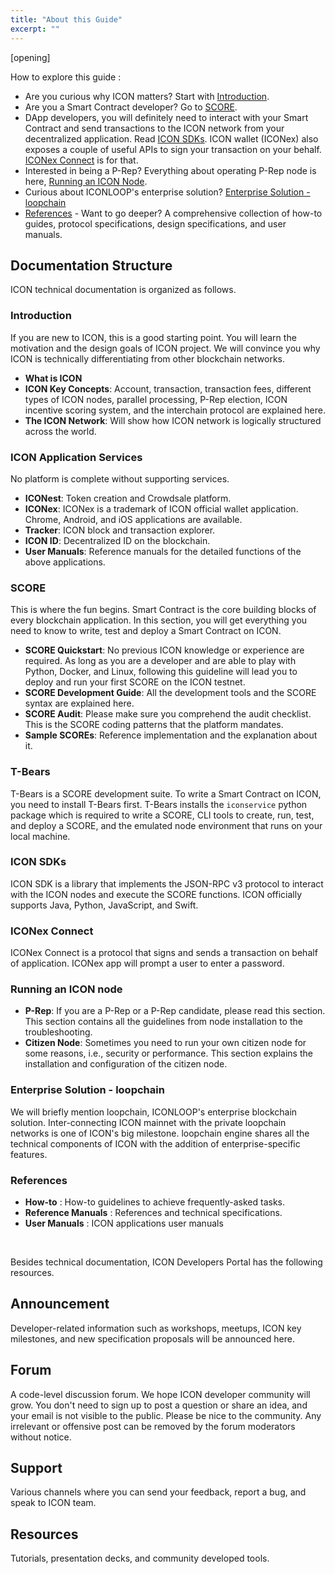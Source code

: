 ```yaml
---
title: "About this Guide"
excerpt: ""
---
```

[opening]

How to explore this guide : 

- Are you curious why ICON matters? Start with [Introduction](#introduction).
- Are you a Smart Contract developer? Go to [SCORE](#score).
- DApp developers, you will definitely need to interact with your Smart Contract and send transactions to the ICON network from your decentralized application. Read [ICON SDKs](#icon-sdks). ICON wallet (ICONex) also exposes a couple of useful APIs to sign your transaction on your behalf. [ICONex Connect](#iconex-connect) is for that.  
- Interested in being a P-Rep? Everything about operating P-Rep node is here, [Running an ICON Node](#running-an-icon-node). 
- Curious about ICONLOOP's enterprise solution? [Enterprise Solution - loopchain](#enterprise-solution---loopchain)
- [References](#references) - Want to go deeper? A comprehensive collection of how-to guides, protocol specifications, design specifications, and user manuals. 

## Documentation Structure

ICON technical documentation is organized as follows.  

### Introduction 

If you are new to ICON, this is a good starting point. You will learn the motivation and the design goals of ICON project. We will convince you why ICON is technically differentiating from other blockchain networks.   

- **What is ICON**
- **ICON Key Concepts**: Account, transaction, transaction fees, different types of ICON nodes, parallel processing, P-Rep election, ICON incentive scoring system, and the interchain protocol are explained here. 
- **The ICON Network**: Will show how ICON network is logically structured across the world. 

### ICON Application Services

No platform is complete without supporting services. 

- **ICONest**: Token creation and Crowdsale platform.   
- **ICONex**: ICONex is a trademark of ICON official wallet application. Chrome, Android, and iOS applications are available. 
- **Tracker**: ICON block and transaction explorer. 
- **ICON ID**: Decentralized ID on the blockchain.
- **User Manuals**: Reference manuals for the detailed functions of the above applications. 

### SCORE

This is where the fun begins. Smart Contract is the core building blocks of every blockchain application. In this section, you will get everything you need to know to write, test and deploy a Smart Contract on ICON.

- **SCORE Quickstart**: No previous ICON knowledge or experience are required. As long as you are a developer and are able to play with Python, Docker, and Linux, following this guideline will lead you to deploy and run your first SCORE on the ICON testnet.
- **SCORE Development Guide**:  All the development tools and the SCORE syntax are explained here. 
- **SCORE Audit**: Please make sure you comprehend the audit checklist. This is the SCORE coding patterns that the platform mandates. 
- **Sample SCOREs**: Reference implementation and the explanation about it.

### T-Bears

T-Bears is a SCORE development suite. To write a Smart Contract on ICON, you need to install T-Bears first. T-Bears installs the `iconservice` python package which is required to write a SCORE, CLI tools to create, run, test, and deploy a SCORE, and the emulated node environment that runs on your local machine.

### ICON SDKs

ICON SDK is a library that implements the JSON-RPC v3 protocol to interact with the ICON nodes and execute the SCORE functions. ICON officially supports Java, Python, JavaScript, and Swift.

### ICONex Connect

ICONex Connect is a protocol that signs and sends a transaction on behalf of application. ICONex app will prompt a user to enter a password.


### Running an ICON node

- **P-Rep**: If you are a P-Rep or a P-Rep candidate, please read this section. This section contains all the guidelines from node installation to the troubleshooting. 
- **Citizen Node**: Sometimes you need to run your own citizen node for some reasons, i.e., security or performance. This section explains the installation and configuration of the citizen node.

### Enterprise Solution - loopchain

We will briefly mention loopchain, ICONLOOP's enterprise blockchain solution. Inter-connecting ICON mainnet with the private loopchain networks is one of ICON's big milestone. loopchain engine shares all the technical components of ICON with the addition of enterprise-specific features. 

### References

- **How-to** : How-to guidelines to achieve frequently-asked tasks. 
- **Reference Manuals** : References and technical specifications. 
- **User Manuals** : ICON applications user manuals

<br>

Besides technical documentation, ICON Developers Portal has the following resources.
## Announcement

Developer-related information such as workshops, meetups, ICON key milestones, and new specification proposals will be announced here.    

## Forum

A code-level discussion forum. We hope ICON developer community will grow. You don't need to sign up to post a question or share an idea, and your email is not visible to the public. Please be nice to the community. Any irrelevant or offensive post can be removed by the forum moderators without notice. 

## Support

Various channels where you can send your feedback, report a bug, and speak to ICON team.

## Resources

Tutorials, presentation decks, and community developed tools.
